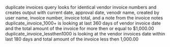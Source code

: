 duplicate invoices query looks for identical vendor invoice numbers and creates output with current date, 
approval date, venodr name, created by user name, invoice number,
invoice total, and a note from the invoice notes
duplicate_invoice_1000+ is looking at last 360 days of vendor invoice date and the total amount of the invoice for more then or equal to $1,000.00
duplicate_invoice_lessthen1000 is looking at the vendor invoices date within last 180 days and total amount of the invoice less then 1,000.00
